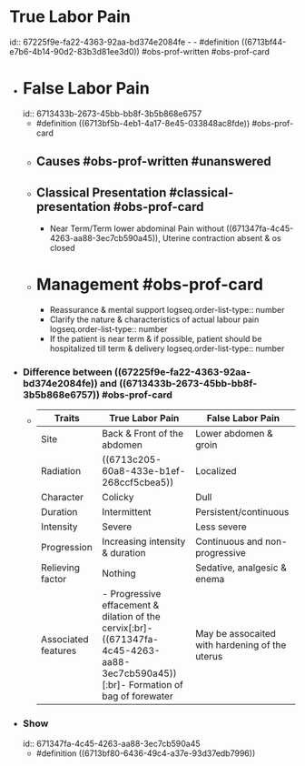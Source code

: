 # True Labor Pain
id:: 67225f9e-fa22-4363-92aa-bd374e2084fe
	-
	- #definition ((6713bf44-e7b6-4b14-90d2-83b3d81ee3d0)) #obs-prof-written #obs-prof-card
- # False Labor Pain
  id:: 6713433b-2673-45bb-bb8f-3b5b868e6757
	- #definition ((6713bf5b-4eb1-4a17-8e45-033848ac8fde)) #obs-prof-card
	- ## Causes #obs-prof-written #unanswered
	- ## Classical Presentation #classical-presentation #obs-prof-card
		- Near Term/Term lower abdominal Pain without ((671347fa-4c45-4263-aa88-3ec7cb590a45)), Uterine contraction absent & os closed
	- # Management #obs-prof-card
		- Reassurance & mental support
		  logseq.order-list-type:: number
		- Clarify the nature & characteristics of actual labour pain
		  logseq.order-list-type:: number
		- If the patient is near term & if possible, patient should be hospitalized till term & delivery
		  logseq.order-list-type:: number
- ### Difference between ((67225f9e-fa22-4363-92aa-bd374e2084fe))  and ((6713433b-2673-45bb-bb8f-3b5b868e6757)) #obs-prof-card
	- | Traits              | True Labor Pain                                                                                                                       | False Labor Pain                               |
	  | ------------------- | ------------------------------------------------------------------------------------------------------------------------------------- | ---------------------------------------------- |
	  | Site                | Back & Front of the abdomen                                                                                                           | Lower abdomen & groin                          |
	  | Radiation           | ((6713c205-60a8-433e-b1ef-268ccf5cbea5))                                                                                              | Localized                                      |
	  | Character           | Colicky                                                                                                                               | Dull                                           |
	  | Duration            | Intermittent                                                                                                                          | Persistent/continuous                          |
	  | Intensity           | Severe                                                                                                                                | Less severe                                    |
	  | Progression         | Increasing intensity & duration                                                                                                       | Continuous and non-progressive                 |
	  | Relieving factor    | Nothing                                                                                                                               | Sedative, analgesic & enema                    |
	  | Associated features | - Progressive effacement & dilation of the cervix[:br]- ((671347fa-4c45-4263-aa88-3ec7cb590a45)) [:br]- Formation of bag of forewater | May be assocaited with hardening of the uterus |
- ### Show
  id:: 671347fa-4c45-4263-aa88-3ec7cb590a45
	- #definition ((6713bf80-6436-49c4-a37e-93d37edb7996))